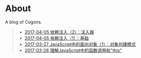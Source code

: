 # About
A blog of Cogons.

<!--giab:issue_list_start-->

> * [2017-04-05  依赖注入（2）：注入器](https://github.com/cogons/blog/issues/4)
> * [2017-04-05  依赖注入（1）：基础](https://github.com/cogons/blog/issues/3)
> * [2017-03-27  JavaScript中的面向对象（1）：对象创建模式](https://github.com/cogons/blog/issues/2)
> * [2017-03-26  理解JavaScript中的函数调用和"this"](https://github.com/cogons/blog/issues/1)

<!--giab:issue_list_end-->